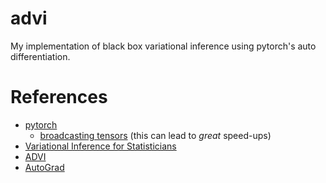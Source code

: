 # advi

My implementation of black box variational inference using pytorch's auto
differentiation.

# References
- [pytorch][1]
    - [broadcasting tensors][5] (this can lead to *great* speed-ups)
- [Variational Inference for Statisticians][2]
- [ADVI][3]
- [AutoGrad][4]

[1]: https://pytorch.org/
[2]: https://arxiv.org/pdf/1601.00670.pdf
[3]: http://www.jmlr.org/papers/volume18/16-107/16-107.pdf
[4]: https://arxiv.org/pdf/1502.05767.pdf
[5]: https://pytorch.org/docs/stable/notes/broadcasting.html

